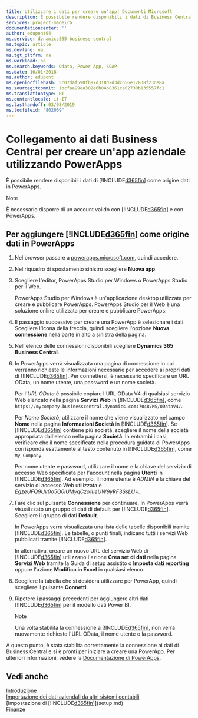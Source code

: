 ```yaml
---
title: Utilizzare i dati per creare un'app| Documenti Microsoft
description: È possibile rendere disponibili i dati di Business Central come origine dati e specificare un URL OData dei service Web per creare un'app aziendale utilizzando PowerApps.
services: project-madeira
documentationcenter: ''
author: edupont04
ms.service: dynamics365-business-central
ms.topic: article
ms.devlang: na
ms.tgt_pltfrm: na
ms.workload: na
ms.search.keywords: Odata, Power App, SOAP
ms.date: 10/01/2018
ms.author: edupont
ms.openlocfilehash: 5c07daf590fb87d318d2d3dc656e17838f23de8a
ms.sourcegitcommit: 1bcfaa99ea302e6b84b8361ca02730b135557fc1
ms.translationtype: HT
ms.contentlocale: it-IT
ms.lasthandoff: 03/08/2019
ms.locfileid: "802069"
---
```

# <a name="connecting-to-your-business-central-data-to-build-a-business-app-using-powerapps"></a>Collegamento ai dati Business Central per creare un'app aziendale utilizzando PowerApps
È possibile rendere disponibili i dati di [!INCLUDE[d365fin](includes/d365fin_md.md)] come origine dati in PowerApps.  

> [!NOTE]  
>   È necessario disporre di un account valido con [!INCLUDE[d365fin](includes/d365fin_md.md)] e con PowerApps.  

## <a name="to-add-included365finincludesd365finmdmd-as-a-data-source-in-powerapps"></a>Per aggiungere [!INCLUDE[d365fin](includes/d365fin_md.md)] come origine dati in PowerApps
1. Nel browser passare a [powerapps.microsoft.com](https://powerapps.microsoft.com/en-us/), quindi accedere.
2. Nel riquadro di spostamento sinistro scegliere **Nuova app**.
3. Scegliere l'editor, PowerApps Studio per Windows o PowerApps Studio per il Web.

   PowerApps Studio per Windows è un'applicazione desktop utilizzata per creare e pubblicare PowerApps. PowerApps Studio per il Web è una soluzione online utilizzata per creare e pubblicare PowerApps.
4. Il passaggio successivo per creare una PowerApp è selezionare i dati. Scegliere l'icona della freccia, quindi scegliere l'opzione **Nuova connessione** nella parte in alto a sinistra della pagina.
5. Nell'elenco delle connessioni disponibili scegliere **Dynamics 365 Business Central**.
6. In PowerApps verrà visualizzata una pagina di connessione in cui verranno richieste le informazioni necessarie per accedere ai propri dati di [!INCLUDE[d365fin](includes/d365fin_md.md)]. Per connettersi, è necessario specificare un URL OData, un nome utente, una password e un nome società.

   Per l'*URL OData* è possibile copiare l'URL OData V4 di qualsiasi servizio Web elencato nella pagina **Servizi Web** in [!INCLUDE[d365fin](includes/d365fin_md.md)], come `https://mycompany.businesscentral.dynamics.com:7048/MS/ODataV4/`.  

   Per *Nome Società*, utilizzare il nome che viene visualizzato nel campo **Nome** nella pagina **Informazioni Società** in [!INCLUDE[d365fin](includes/d365fin_md.md)]. Se [!INCLUDE[d365fin](includes/d365fin_md.md)] contiene più società, scegliere il nome della società appropriata dall'elenco nella pagina **Società**. In entrambi i casi, verificare che il nome specificato nella procedura guidata di PowerApps corrisponda esattamente al testo contenuto in [!INCLUDE[d365fin](includes/d365fin_md.md)], come `My Company`.

   Per nome utente e password, utilizzare il nome e la chiave del servizio di accesso Web specificata per l'account nella pagina **Utenti** in [!INCLUDE[d365fin](includes/d365fin_md.md)]. Ad esempio, il nome utente è *ADMIN* e la chiave del servizio di accesso Web utilizzata è *EgzeUFQ9Uv0o5O0lUMyqCzo1ueUW9yRF3SsLU=*.
7. Fare clic sul pulsante **Connessione** per continuare. In PowerApps verrà visualizzato un gruppo di dati di default per [!INCLUDE[d365fin](includes/d365fin_md.md)]. Scegliere il gruppo di dati **Default**.

   In PowerApps verrà visualizzata una lista delle tabelle disponibili tramite [!INCLUDE[d365fin](includes/d365fin_md.md)]. Le tabelle, o punti finali, indicano tutti i servizi Web pubblicati tramite [!INCLUDE[d365fin](includes/d365fin_md.md)].

   In alternativa, creare un nuovo URL del servizio Web di [!INCLUDE[d365fin](includes/d365fin_md.md)] utilizzano l'azione **Crea set di dati** nella pagina **Servizi Web** tramite la Guida di setup assistito o **Imposta dati reporting** oppure l'azione **Modifica in Excel** in qualsiasi elenco.
8. Scegliere la tabella che si desidera utilizzare per PowerApp, quindi scegliere il pulsante **Connetti**.
9. Ripetere i passaggi precedenti per aggiungere altri dati [!INCLUDE[d365fin](includes/d365fin_md.md)] per il modello dati Power BI.

   > [!NOTE]  
   >    Una volta stabilita la connessione a [!INCLUDE[d365fin](includes/d365fin_md.md)], non verrà nuovamente richiesto l'URL OData, il nome utente o la password.

A questo punto, è stata stabilita correttamente la connessione ai dati di Business Central e si è pronti per iniziare a creare una PowerApp. Per ulteriori informazioni, vedere la [Documentazione di PowerApps](https://powerapps.microsoft.com/tutorials/getting-started/).

## <a name="see-also"></a>Vedi anche
[Introduzione](product-get-started.md)  
[Importazione dei dati aziendali da altri sistemi contabili](across-import-data-configuration-packages.md)  
[Impostazione di [!INCLUDE[d365fin](includes/d365fin_md.md)]](setup.md)  
[Finanze](finance.md)  
